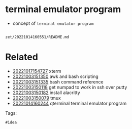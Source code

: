 # terminal emulator program

- concept of `terminal emulator program`

```
```

` zet/20221014160551/README.md `

# Related

- [20221017154727](/zet/20221017154727/README.md) xterm
- [20221003151350](/zet/20221003151350/README.md) awk and bash scripting
- [20221003151335](/zet/20221003151335/README.md) bash command reference
- [20221003150118](/zet/20221003150118/README.md) get numpad to work in ssh over putty
- [20221003150182](/zet/20221003150182/README.md) install alacritty 
- [20221003150079](/zet/20221003150079/README.md) tmux
- [20221014160244](/zet/20221014160244/README.md) qterminal terminal emulator program

Tags:

    #idea
